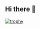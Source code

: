 ## Hi there 👋

[![trophy](https://github-profile-trophy.vercel.app/?username=ougiformula)](https://github.com/ryo-ma/github-profile-trophy)
<!--
**OugiFormula/OugiFormula** is a ✨ _special_ ✨ repository because its `README.md` (this file) appears on your GitHub profile.

Here are some ideas to get you started:

- 🔭 I’m currently working on ...
- 🌱 I’m currently learning ...
- 👯 I’m looking to collaborate on ...
- 🤔 I’m looking for help with ...
- 💬 Ask me about ...
- 📫 How to reach me: ...
- 😄 Pronouns: ...
- ⚡ Fun fact: ...
-->
